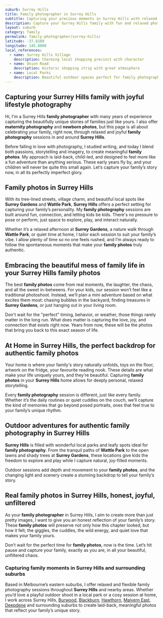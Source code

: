 ```yaml
---
suburb: Surrey Hills
title: Family photographer in Surrey Hills
subtitle: Capturing your precious moments in Surrey Hills with relaxed family photos
description: Capture your Surrey Hills family with fun and relaxed photography. Family sessions are available in your home or at scenic Melbourne locations.
layout: suburb
category: family
permalink: family-photographer/surrey-hills/
latitude: -37.8189
longitude: 145.0800
local_references:
  - name: Surrey Hills Village
    description: Charming local shopping precinct with character
  - name: Union Road
    description: Historic shopping strip with great atmosphere
  - name: Local Parks
    description: Beautiful outdoor spaces perfect for family photography
---
```


## Capturing your Surrey Hills family with joyful lifestyle photography

Hi, I'm a Surrey Hills **family photographer** with many years of experience capturing the beautifully unique stories of families just like yours. I also offer **maternity photography** and **newborn photos**, but this page is all about celebrating your family, right now, through relaxed and joyful **family photography** sessions in and around **Surrey Hills**.

Before falling in love with photography, I studied writing, and today I blend both passions, storytelling and imagery, to create meaningful **family photos**. My approach is laid-back, child-led, and designed to feel more like a fun adventure than anything serious. These early years fly by, and your children will never be quite this small again. Let’s capture your family’s story now, in all its perfectly imperfect glory.

## Family photos in Surrey Hills

With its tree-lined streets, village charm, and beautiful local spots like **Surrey Gardens** and **Wattle Park**, **Surrey Hills** offers a perfect setting for capturing your family’s personality. My **family photography** sessions are built around fun, connection, and letting kids be kids. There's no pressure to pose or perform, just space to explore, play, and interact naturally.

Whether it’s a relaxed afternoon at **Surrey Gardens**, a nature walk through **Wattle Park**, or quiet time at home, I tailor each session to suit your family’s vibe. I allow plenty of time so no one feels rushed, and I’m always ready to follow the spontaneous moments that make your **family photos** truly authentic.

## Embracing the beautiful mess of family life in your Surrey Hills family photos

The best **family photos** come from real moments, the laughter, the chaos, and all the sweet in-betweens. For your kids, our session won’t feel like a traditional photoshoot. Instead, we’ll plan a mini adventure based on what excites them most: chasing bubbles in the backyard, finding treasures in **Surrey Gardens**, or just hanging out in your living room.

Don't wait for the "perfect" timing, behavior, or weather, those things rarely matter in the long run. What does matter is capturing the love, joy, and connection that exists right now. Years from now, these will be the photos that bring you back to this exact season of life.

## At Home in Surrey Hills, the perfect backdrop for authentic family photos

Your home is where your family's story naturally unfolds, toys on the floor, artwork on the fridge, your favourite reading nook. These details are what make your life uniquely yours, and they're beautiful. Capturing **family photos** in your **Surrey Hills** home allows for deeply personal, relaxed storytelling.

Every **family photography** session is different, just like every family. Whether it’s the daily routines or quiet cuddles on the couch, we’ll capture the kind of memories that go beyond posed portraits, ones that feel true to your family’s unique rhythm.

## Outdoor adventures for authentic family photography in Surrey Hills

**Surrey Hills** is filled with wonderful local parks and leafy spots ideal for **family photography**. From the tranquil paths of **Wattle Park** to the open lawns and shady trees at **Surrey Gardens**, these locations give kids the freedom to explore and play while I capture natural, joy-filled moments.

Outdoor sessions add depth and movement to your **family photos**, and the changing light and scenery create a stunning backdrop to tell your family’s story.

## Real family photos in Surrey Hills, honest, joyful, unfiltered

As your **family photographer** in Surrey Hills, I aim to create more than just pretty images, I want to give you an honest reflection of your family’s story. These **family photos** will preserve not only how this chapter looked, but how it felt; the giggles, the cuddles, the wild energy, and quiet love that makes your family yours.

Don’t wait for the perfect time for **family photos**, now is the time. Let’s hit pause and capture your family, exactly as you are, in all your beautiful, unfiltered chaos.

### Capturing family moments in Surrey Hills and surrounding suburbs

Based in Melbourne’s eastern suburbs, I offer relaxed and flexible family photography sessions throughout **Surrey Hills** and nearby areas. Whether you’d love a playful outdoor shoot in a local park or a cosy session at home, I work across Surrey Hills, [Burwood](/family-photographer/burwood/), [Blackburn](/family-photographer/blackburn/), [Hawthorn](/family-photographer/hawthorn/), [Malvern East](/family-photographer/malvern-east/), [Deepdene](/family-photographer/deepdene/) and surrounding suburbs to create laid-back, meaningful photos that reflect your family’s unique story.

